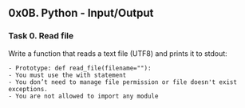 ## 0x0B. Python - Input/Output

### Task 0. Read file
Write a function that reads a text file (UTF8) and prints it to stdout:
```
- Prototype: def read_file(filename=""):
- You must use the with statement
- You don’t need to manage file permission or file doesn't exist exceptions.
- You are not allowed to import any module
```
